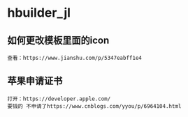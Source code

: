 # hbuilder_jl
## 如何更改模板里面的icon
    查看：https://www.jianshu.com/p/5347eabff1e4
## 苹果申请证书
    打开：https://developer.apple.com/
    要钱的 不申请了https://www.cnblogs.com/yyou/p/6964104.html
